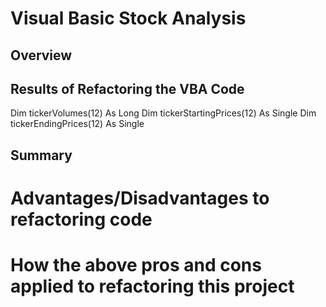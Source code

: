# Visual Basic Stock Analysis

## Overview


## Results of Refactoring the VBA Code

Dim tickerVolumes(12) As Long
Dim tickerStartingPrices(12) As Single
Dim tickerEndingPrices(12) As Single


## Summary

# Advantages/Disadvantages to refactoring code

# How the above pros and cons applied to refactoring this project
